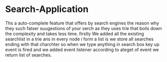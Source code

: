 # Search-Application

Ths a auto-complete feature that offers by search engines the reason why they such fatser suugestions of your serch as they uses trie that boils down the complexity and takes less time. firstly We added all the existing searchlist in a trie ans in every node i form a list is we store all searches ending with that charchter so when we type anything in search box key up event is fired and we added event listener according to ateget of event we return list of searches.
